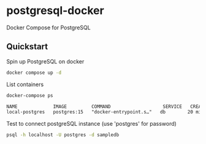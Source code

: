 # postgresql-docker
Docker Compose for PostgreSQL

## Quickstart

Spin up PostgreSQL on docker

```sh
docker compose up -d
```

List containers

```txt
docker-compose ps

NAME             IMAGE         COMMAND                   SERVICE   CREATED          STATUS          PORTS
local-postgres   postgres:15   "docker-entrypoint.s…"   db        20 minutes ago   Up 20 minutes   0.0.0.0:5432->5432/tcp, [::]:5432->5432/tcp
```

Test to connect postgreSQL instance (use 'postgres' for password)
```sh
psql -h localhost -U postgres -d sampledb
```


